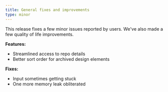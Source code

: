 ```yaml
---
title: General fixes and improvements
type: minor
---
```


This release fixes a few minor issues reported by users. We've also made a few quality of life improvements.

**Features:**

* Streamlined access to repo details
* Better sort order for archived design elements

**Fixes:**

* Input sometimes getting stuck
* One more memory leak obliterated
